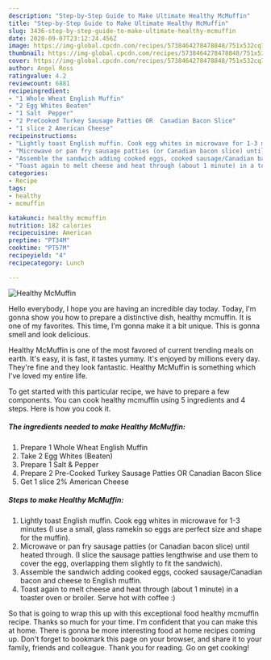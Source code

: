 ```yaml
---
description: "Step-by-Step Guide to Make Ultimate Healthy McMuffin"
title: "Step-by-Step Guide to Make Ultimate Healthy McMuffin"
slug: 3436-step-by-step-guide-to-make-ultimate-healthy-mcmuffin
date: 2020-09-07T23:12:24.456Z
image: https://img-global.cpcdn.com/recipes/5738464278478848/751x532cq70/healthy-mcmuffin-recipe-main-photo.jpg
thumbnail: https://img-global.cpcdn.com/recipes/5738464278478848/751x532cq70/healthy-mcmuffin-recipe-main-photo.jpg
cover: https://img-global.cpcdn.com/recipes/5738464278478848/751x532cq70/healthy-mcmuffin-recipe-main-photo.jpg
author: Angel Ross
ratingvalue: 4.2
reviewcount: 6881
recipeingredient:
- "1 Whole Wheat English Muffin"
- "2 Egg Whites Beaten"
- "1 Salt  Pepper"
- "2 PreCooked Turkey Sausage Patties OR  Canadian Bacon Slice"
- "1 slice 2 American Cheese"
recipeinstructions:
- "Lightly toast English muffin. Cook egg whites in microwave for 1-3 minutes (I use a small, glass ramekin so eggs are perfect size and shape for the muffin)."
- "Microwave or pan fry sausage patties (or Canadian bacon slice) until heated through. (I slice the sausage patties lengthwise and use them to cover the egg, overlapping them slightly to fit the sandwich)."
- "Assemble the sandwich adding cooked eggs, cooked sausage/Canadian bacon and cheese to English muffin."
- "Toast again to melt cheese and heat through (about 1 minute) in a toaster oven or broiler. Serve hot with coffee :)"
categories:
- Recipe
tags:
- healthy
- mcmuffin

katakunci: healthy mcmuffin 
nutrition: 182 calories
recipecuisine: American
preptime: "PT34M"
cooktime: "PT57M"
recipeyield: "4"
recipecategory: Lunch

---
```



![Healthy McMuffin](https://img-global.cpcdn.com/recipes/5738464278478848/751x532cq70/healthy-mcmuffin-recipe-main-photo.jpg)

Hello everybody, I hope you are having an incredible day today. Today, I'm gonna show you how to prepare a distinctive dish, healthy mcmuffin. It is one of my favorites. This time, I'm gonna make it a bit unique. This is gonna smell and look delicious.

Healthy McMuffin is one of the most favored of current trending meals on earth. It's easy, it is fast, it tastes yummy. It's enjoyed by millions every day. They're fine and they look fantastic. Healthy McMuffin is something which I've loved my entire life.




To get started with this particular recipe, we have to prepare a few components. You can cook healthy mcmuffin using 5 ingredients and 4 steps. Here is how you cook it.

<!--inarticleads1-->

##### The ingredients needed to make Healthy McMuffin:

1. Prepare 1 Whole Wheat English Muffin
1. Take 2 Egg Whites (Beaten)
1. Prepare 1 Salt &amp; Pepper
1. Prepare 2 Pre-Cooked Turkey Sausage Patties OR  Canadian Bacon Slice
1. Get 1 slice 2% American Cheese




<!--inarticleads2-->

##### Steps to make Healthy McMuffin:

1. Lightly toast English muffin. Cook egg whites in microwave for 1-3 minutes (I use a small, glass ramekin so eggs are perfect size and shape for the muffin).
1. Microwave or pan fry sausage patties (or Canadian bacon slice) until heated through. (I slice the sausage patties lengthwise and use them to cover the egg, overlapping them slightly to fit the sandwich).
1. Assemble the sandwich adding cooked eggs, cooked sausage/Canadian bacon and cheese to English muffin.
1. Toast again to melt cheese and heat through (about 1 minute) in a toaster oven or broiler. Serve hot with coffee :)




So that is going to wrap this up with this exceptional food healthy mcmuffin recipe. Thanks so much for your time. I'm confident that you can make this at home. There is gonna be more interesting food at home recipes coming up. Don't forget to bookmark this page on your browser, and share it to your family, friends and colleague. Thank you for reading. Go on get cooking!
